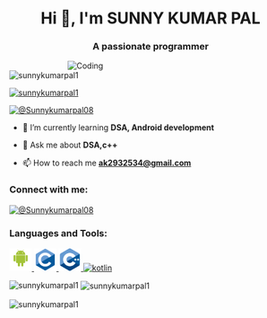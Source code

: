 <h1 align="center">Hi 👋, I'm SUNNY KUMAR PAL</h1>
<h3 align="center">A passionate programmer</h3>
<img align="right" alt="Coding" width="400" src="https://cdn.dribbble.com/users/1162077/screenshots/3848914/programmer.gif">
<p align="left"> <img src="https://komarev.com/ghpvc/?username=sunnykumarpal1&label=Profile%20views&color=0e75b6&style=flat" alt="sunnykumarpal1" /> </p>

<p align="left"> <a href="https://github.com/ryo-ma/github-profile-trophy"><img src="https://github-profile-trophy.vercel.app/?username=sunnykumarpal1" alt="sunnykumarpal1" /></a> </p>

<p align="left"> <a href="https://twitter.com/@Sunnykumarpal08" target="blank"><img src="https://img.shields.io/twitter/follow/@Sunnykumarpal08?logo=twitter&style=for-the-badge" alt="@Sunnykumarpal08" /></a> </p>

- 🌱 I’m currently learning **DSA, Android development**

- 💬 Ask me about **DSA,c++**

- 📫 How to reach me **ak2932534@gmail.com**

<h3 align="left">Connect with me:</h3>
<p align="left">
<a href="https://twitter.com/@Sunnykumarpal08" target="blank"><img align="center" src="https://raw.githubusercontent.com/rahuldkjain/github-profile-readme-generator/master/src/images/icons/Social/twitter.svg" alt="@Sunnykumarpal08" height="30" width="40" /></a>
</p>

<h3 align="left">Languages and Tools:</h3>
<p align="left"> <a href="https://developer.android.com" target="_blank" rel="noreferrer"> <img src="https://raw.githubusercontent.com/devicons/devicon/master/icons/android/android-original-wordmark.svg" alt="android" width="40" height="40"/> </a> <a href="https://www.cprogramming.com/" target="_blank" rel="noreferrer"> <img src="https://raw.githubusercontent.com/devicons/devicon/master/icons/c/c-original.svg" alt="c" width="40" height="40"/> </a> <a href="https://www.w3schools.com/cpp/" target="_blank" rel="noreferrer"> <img src="https://raw.githubusercontent.com/devicons/devicon/master/icons/cplusplus/cplusplus-original.svg" alt="cplusplus" width="40" height="40"/> </a> <a href="https://kotlinlang.org" target="_blank" rel="noreferrer"> <img src="https://www.vectorlogo.zone/logos/kotlinlang/kotlinlang-icon.svg" alt="kotlin" width="40" height="40"/> </a> </p>

<p><img align="left" src="https://github-readme-stats.vercel.app/api/top-langs?username=sunnykumarpal1&show_icons=true&locale=en&layout=compact" alt="sunnykumarpal1" /></p>

<p>&nbsp;<img align="center" src="https://github-readme-stats.vercel.app/api?username=sunnykumarpal1&show_icons=true&locale=en" alt="sunnykumarpal1" /></p>

<p><img align="center" src="https://github-readme-streak-stats.herokuapp.com/?user=sunnykumarpal1&" alt="sunnykumarpal1" /></p>
